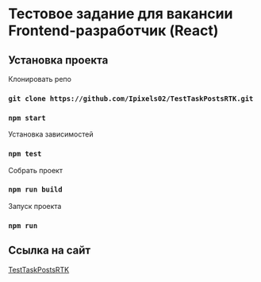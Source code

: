 # Тестовое задание для вакансии Frontend-разработчик (React)

## Установка проекта

Клонировать репо

### `git clone https://github.com/Ipixels02/TestTaskPostsRTK.git`

### `npm start`

Установка зависимостей

### `npm test`

Собрать проект

### `npm run build`

Запуск проекта

### `npm run`

## Ссылка на сайт

[TestTaskPostsRTK](https://ipixels02.github.io/TestTaskPostsRTK/)
